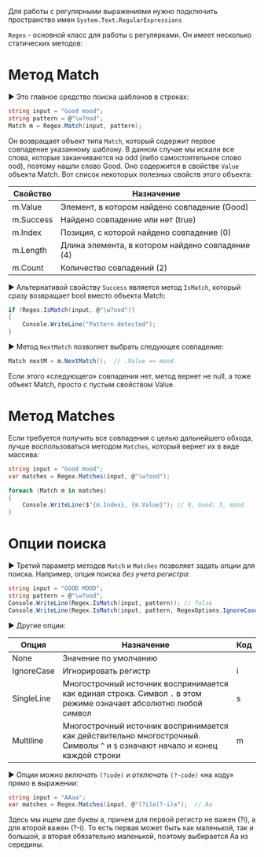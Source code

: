 Для работы с регулярными выражениями нужно подключить пространство имен `System.Text.RegularExpressions`

`Regex` - основной класс для работы с регулярками. Он имеет несколько статических методов:



# Метод Match

► Это главное средство поиска шаблонов в строках:

```c#
string input = "Good mood";
string pattern = @"\w?ood";
Match m = Regex.Match(input, pattern);
```

Он возвращает объект типа `Match`, который содержит  первое совпадение указанному шаблону. В данном случае мы искали все  слова, которые заканчиваются на odd (либо самостоятельное слово ood),  поэтому нашли слово Good. Оно содержится в свойстве `Value` объекта Match. Вот список некоторых полезных свойств этого объекта:

| Свойство  | Назначение                                       |
| --------- | ------------------------------------------------ |
| m.Value   | Элемент, в котором найдено совпадение (Good)     |
| m.Success | Найдено совпадение или нет (true)                |
| m.Index   | Позиция, с которой найдено совпадение (0)        |
| m.Length  | Длина элемента, в котором найдено совпадение (4) |
| m.Count   | Количество совпадений (2)                        |

► Альтернативой свойству `Success` является метод `IsMatch`, который сразу возвращает bool вместо объекта Match:

```c#
if (Regex.IsMatch(input, @"\w?ood"))
{
    Console.WriteLine("Pattern detected");
}
```

► Метод `NextMatch` позволяет выбрать следующее совпадение:

```c#
Match nextM = m.NextMatch();  // .Value == mood
```

Если этого «следующего» совпадения нет, метод вернет не null, а тоже объект Match, просто с пустым свойством Value.



# Метод Matches

Если требуется получить все совпадения с целью дальнейшего обхода, лучше воспользоваться методом `Matches`, который вернет их в виде массива:

```c#
string input = "Good mood";
var matches = Regex.Matches(input, @"\w?ood");

foreach (Match m in matches)
{
    Console.WriteLine($"{m.Index}, {m.Value}"); // 0, Good; 5, mood
}
```



# Опции поиска

► Третий параметр методов `Match` и `Matches` позволяет задать опции для поиска. Например, опция поиска *без учета регистра*:

```c#
string input = "GOOD MOOD";
string pattern = @"\w?ood";
Console.WriteLine(Regex.IsMatch(input, pattern)); // false
Console.WriteLine(Regex.IsMatch(input, pattern, RegexOptions.IgnoreCase));  // true
```

► Другие опции:

| Опция      | Назначение                                                   | Код  |
| ---------- | ------------------------------------------------------------ | ---- |
| None       | Значение по умолчанию                                        |      |
| IgnoreCase | Игнорировать регистр                                         | i    |
| SingleLine | Многострочный источник воспринимается как единая строка. Символ `.` в этом режиме означает абсолютно любой символ | s    |
| Multiline  | Многострочный источник воспринимается как действительно многострочный. Символы `^` и `$` означают начало и конец каждой строки | m    |

► Опции можно *включать* `(?code)` и *отключать* `(?-code)` «на ходу» прямо в выражении:

```c#
string input = "AAaa";
var matches = Regex.Matches(input, @"(?i)a(?-i)a");  // Aa
```

Здесь мы ищем две буквы а, причем для первой регистр не важен (?i), а  для второй важен (?-i). То есть первая может быть как маленькой, так и  большой, а вторая обязательно маленькой, поэтому выбирается Aa из  середины.